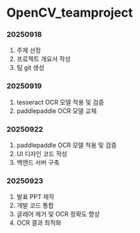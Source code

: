 # OpenCV_teamproject

### 20250918
1. 주제 선정
2. 프로젝트 개요서 작성
3. 팀 git 생성

### 20250919
1. tesseract OCR 모델 적용 및 검증
2. paddlepaddle OCR 모델 교체

### 20250922
1. paddlepaddle OCR 모델 적용 및 검증
2. UI 디자인 코드 작성
3. 백엔드 서버 구축

### 20250923
1. 발표 PPT 제작
2. 개발 코드 통합
3. 글레어 제거 및 OCR 정확도 향상
4. OCR 결과 최적화
